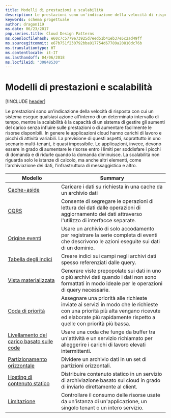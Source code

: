 ```yaml
---
title: Modelli di prestazioni e scalabilità
description: Le prestazioni sono un'indicazione della velocità di risposta con cui un sistema esegue qualsiasi azione all'interno di un determinato intervallo di tempo, mentre la scalabilità è la capacità di un sistema di gestire gli aumenti del carico senza influire sulle prestazioni o di aumentare facilmente le risorse disponibili. In genere le applicazioni cloud hanno carichi di lavoro e picchi di attività variabili. La previsione di questi aspetti, soprattutto in uno scenario multi-tenant, è quasi impossibile. Le applicazioni, invece, devono essere in grado di aumentare le risorse entro i limiti per soddisfare i picchi di domanda e di ridurle quando la domanda diminuisce. La scalabilità non riguarda solo le istanze di calcolo, ma anche altri elementi, come l'archiviazione dei dati, l'infrastruttura di messaggistica e altro.
keywords: schema progettuale
author: dragon119
ms.date: 06/23/2017
pnp.series.title: Cloud Design Patterns
ms.openlocfilehash: e60c7c5779e73925d7eed51b41eb37e5c2ad49ff
ms.sourcegitcommit: e67b751f230792bba917754d67789a20810dc76b
ms.translationtype: HT
ms.contentlocale: it-IT
ms.lasthandoff: 04/06/2018
ms.locfileid: "30848530"
---
```

# <a name="performance-and-scalability-patterns"></a>Modelli di prestazioni e scalabilità

[!INCLUDE [header](../../_includes/header.md)]

Le prestazioni sono un'indicazione della velocità di risposta con cui un sistema esegue qualsiasi azione all'interno di un determinato intervallo di tempo, mentre la scalabilità è la capacità di un sistema di gestire gli aumenti del carico senza influire sulle prestazioni o di aumentare facilmente le risorse disponibili. In genere le applicazioni cloud hanno carichi di lavoro e picchi di attività variabili. La previsione di questi aspetti, soprattutto in uno scenario multi-tenant, è quasi impossibile. Le applicazioni, invece, devono essere in grado di aumentare le risorse entro i limiti per soddisfare i picchi di domanda e di ridurle quando la domanda diminuisce. La scalabilità non riguarda solo le istanze di calcolo, ma anche altri elementi, come l'archiviazione dei dati, l'infrastruttura di messaggistica e altro.


|                           Modello                            |                                                                        Summary                                                                         |
|--------------------------------------------------------------|--------------------------------------------------------------------------------------------------------------------------------------------------------|
|               [Cache-aside](../cache-aside.md)               |                                                   Caricare i dati su richiesta in una cache da un archivio dati                                                   |
|                      [CQRS](../cqrs.md)                      |                           Consente di segregare le operazioni di lettura dei dati dalle operazioni di aggiornamento dei dati attraverso l'utilizzo di interfacce separate.                           |
|            [Origine eventi](../event-sourcing.md)            |                     Usare un archivio di solo accodamento per registrare la serie completa di eventi che descrivono le azioni eseguite sui dati di un dominio.                      |
|               [Tabella degli indici](../index-table.md)               |                                Creare indici sui campi negli archivi dati spesso referenziati dalle query.                                |
|         [Vista materializzata](../materialized-view.md)         |       Generare viste prepopolate sui dati in uno o più archivi dati quando i dati non sono formattati in modo ideale per le operazioni di query necessarie.        |
|            [Coda di priorità](../priority-queue.md)            | Assegnare una priorità alle richieste inviate ai servizi in modo che le richieste con una priorità più alta vengano ricevute ed elaborate più rapidamente rispetto a quelle con priorità più bassa. |
| [Livellamento del carico basato sulle code](../queue-based-load-leveling.md) |              Usare una coda che funge da buffer tra un'attività e un servizio richiamato per alleggerire i carichi di lavoro elevati intermittenti.               |
|                  [Partizionamento orizzontale](../sharding.md)                  |                                           Dividere un archivio dati in un set di partizioni orizzontali.                                           |
|    [Hosting di contenuto statico](../static-content-hosting.md)    |                          Distribuire contenuto statico in un servizio di archiviazione basato sul cloud in grado di inviarlo direttamente al client.                          |
|                [Limitazione](../throttling.md)                |                Controllare il consumo delle risorse usate da un'istanza di un'applicazione, un singolo tenant o un intero servizio.                 |

